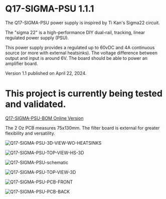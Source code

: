 # Q17-SIGMA-PSU 1.1.1<br>

The Q17-SIGMA-PSU power supply is inspired by Ti Kan's Sigma22 circuit. 

The "sigma 22" is a high-performance DIY dual-rail, tracking, linear regulated power supply (PSU).

This power supply provides a regulated  up to 60vDC and 4A continuous source (or more with external heatsinks). The voltage difference between output and input is around 6V. The board should be able to power an amplifier board.

Version 1.1 published on April 22, 2024.

# This project is currently being tested and validated.

<a href="https://audio.cyberkata.org/Q17-SIGMA-PSU-BOM.html">Q17-SIGMA-PSU-BOM Online Version</a><br>

The 2 Oz PCB measures 75x130mm. The filter board is external for greater flexibility and versatility.

![Q17-SIGMA-PSU-3D-VIEW-WO-HEATSINKS](https://github.com/stefaweb/Q17-Amplifier/assets/12907102/3c852fff-8178-4288-a8f6-25b199f5d206)

![Q17-SIGMA-PSU-TOP-VIEW-HS-3D](https://github.com/stefaweb/Q17-Amplifier/assets/12907102/b6a83576-7b8c-4cfb-a002-c88a349ebe51)

![Q17-SIGMA-PSU-schematic](https://github.com/stefaweb/Q17-Amplifier/assets/12907102/f726c477-e7df-4524-894c-6967e2ea1c59)

![Q17-SIGMA-PSU-TOP-VIEW-3D](https://github.com/stefaweb/Q17-Amplifier/assets/12907102/c6c1ab21-d2d4-4617-add9-d2d91e18f156)

![Q17-SIGMA-PSU-PCB-FRONT](https://github.com/stefaweb/Q17-Amplifier/assets/12907102/c1fd5354-815d-41db-aeb7-2a1fb96b7017)

![Q17-SIGMA-PSU-PCB-BACK](https://github.com/stefaweb/Q17-Amplifier/assets/12907102/fbc5ad91-db5c-4179-8ed4-9f3d71b7977e)
